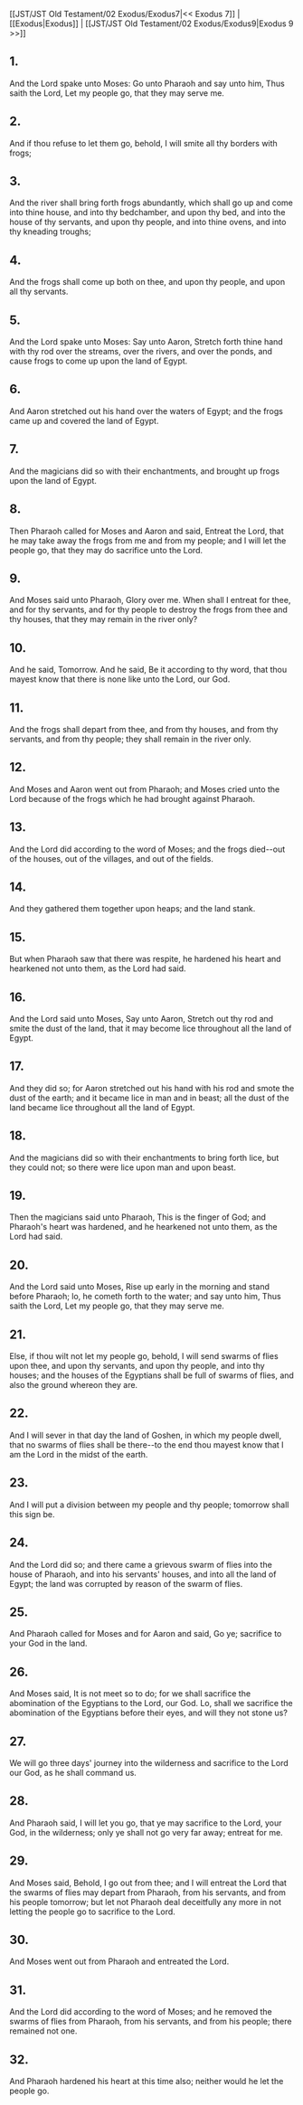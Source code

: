 [[JST/JST Old Testament/02 Exodus/Exodus7|<< Exodus 7]] | [[Exodus|Exodus]] | [[JST/JST Old Testament/02 Exodus/Exodus9|Exodus 9 >>]]
## 1.
And the Lord spake unto Moses: Go unto Pharaoh and say unto him, Thus saith the Lord, Let my people go, that they may serve me.
## 2.
And if thou refuse to let them go, behold, I will smite all thy borders with frogs;
## 3.
And the river shall bring forth frogs abundantly, which shall go up and come into thine house, and into thy bedchamber, and upon thy bed, and into the house of thy servants, and upon thy people, and into thine ovens, and into thy kneading troughs;
## 4.
And the frogs shall come up both on thee, and upon thy people, and upon all thy servants.
## 5.
And the Lord spake unto Moses: Say unto Aaron, Stretch forth thine hand with thy rod over the streams, over the rivers, and over the ponds, and cause frogs to come up upon the land of Egypt.
## 6.
And Aaron stretched out his hand over the waters of Egypt; and the frogs came up and covered the land of Egypt.
## 7.
And the magicians did so with their enchantments, and brought up frogs upon the land of Egypt.
## 8.
Then Pharaoh called for Moses and Aaron and said, Entreat the Lord, that he may take away the frogs from me and from my people; and I will let the people go, that they may do sacrifice unto the Lord.
## 9.
And Moses said unto Pharaoh, Glory over me. When shall I entreat for thee, and for thy servants, and for thy people to destroy the frogs from thee and thy houses, that they may remain in the river only?
## 10.
And he said, Tomorrow. And he said, Be it according to thy word, that thou mayest know that there is none like unto the Lord, our God.
## 11.
And the frogs shall depart from thee, and from thy houses, and from thy servants, and from thy people; they shall remain in the river only.
## 12.
And Moses and Aaron went out from Pharaoh; and Moses cried unto the Lord because of the frogs which he had brought against Pharaoh.
## 13.
And the Lord did according to the word of Moses; and the frogs died\--out of the houses, out of the villages, and out of the fields.
## 14.
And they gathered them together upon heaps; and the land stank.
## 15.
But when Pharaoh saw that there was respite, he hardened his heart and hearkened not unto them, as the Lord had said.
## 16.
And the Lord said unto Moses, Say unto Aaron, Stretch out thy rod and smite the dust of the land, that it may become lice throughout all the land of Egypt.
## 17.
And they did so; for Aaron stretched out his hand with his rod and smote the dust of the earth; and it became lice in man and in beast; all the dust of the land became lice throughout all the land of Egypt.
## 18.
And the magicians did so with their enchantments to bring forth lice, but they could not; so there were lice upon man and upon beast.
## 19.
Then the magicians said unto Pharaoh, This is the finger of God; and Pharaoh\'s heart was hardened, and he hearkened not unto them, as the Lord had said.
## 20.
And the Lord said unto Moses, Rise up early in the morning and stand before Pharaoh; lo, he cometh forth to the water; and say unto him, Thus saith the Lord, Let my people go, that they may serve me.
## 21.
Else, if thou wilt not let my people go, behold, I will send swarms of flies upon thee, and upon thy servants, and upon thy people, and into thy houses; and the houses of the Egyptians shall be full of swarms of flies, and also the ground whereon they are.
## 22.
And I will sever in that day the land of Goshen, in which my people dwell, that no swarms of flies shall be there\--to the end thou mayest know that I am the Lord in the midst of the earth.
## 23.
And I will put a division between my people and thy people; tomorrow shall this sign be.
## 24.
And the Lord did so; and there came a grievous swarm of flies into the house of Pharaoh, and into his servants\' houses, and into all the land of Egypt; the land was corrupted by reason of the swarm of flies.
## 25.
And Pharaoh called for Moses and for Aaron and said, Go ye; sacrifice to your God in the land.
## 26.
And Moses said, It is not meet so to do; for we shall sacrifice the abomination of the Egyptians to the Lord, our God. Lo, shall we sacrifice the abomination of the Egyptians before their eyes, and will they not stone us?
## 27.
We will go three days\' journey into the wilderness and sacrifice to the Lord our God, as he shall command us.
## 28.
And Pharaoh said, I will let you go, that ye may sacrifice to the Lord, your God, in the wilderness; only ye shall not go very far away; entreat for me.
## 29.
And Moses said, Behold, I go out from thee; and I will entreat the Lord that the swarms of flies may depart from Pharaoh, from his servants, and from his people tomorrow; but let not Pharaoh deal deceitfully any more in not letting the people go to sacrifice to the Lord.
## 30.
And Moses went out from Pharaoh and entreated the Lord.
## 31.
And the Lord did according to the word of Moses; and he removed the swarms of flies from Pharaoh, from his servants, and from his people; there remained not one.
## 32.
And Pharaoh hardened his heart at this time also; neither would he let the people go.

